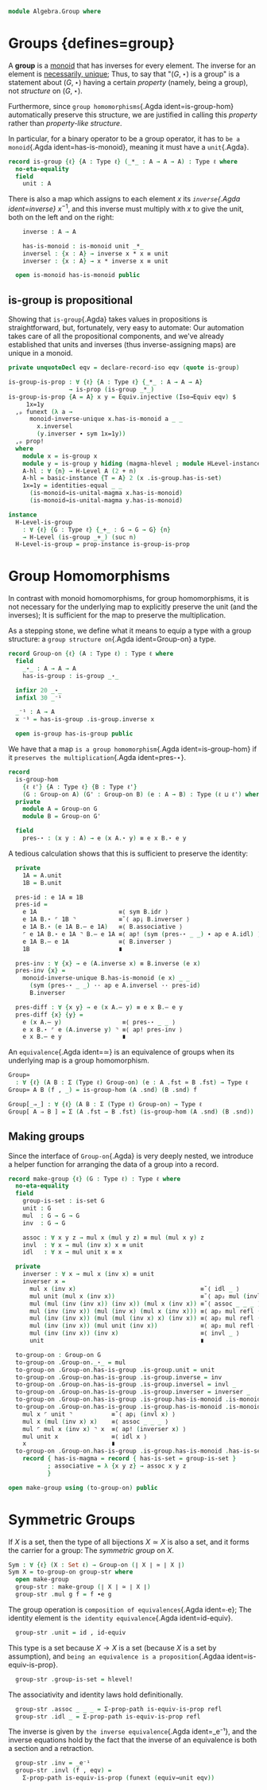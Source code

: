 <!--
```agda
{-# OPTIONS -vtactic.hlevel:10 #-}
open import 1Lab.Prelude

open import Algebra.Magma.Unital hiding (idl ; idr)
open import Algebra.Semigroup
open import Algebra.Monoid hiding (idl ; idr)
open import Algebra.Magma

open import Cat.Instances.Delooping

import Cat.Reasoning
```
-->

```agda
module Algebra.Group where
```

# Groups {defines=group}

A **group** is a [monoid] that has inverses for every element. The
inverse for an element is [necessarily, unique]; Thus, to say that "$(G,
\star)$ is a group" is a statement about $(G, \star)$ having a certain
_property_ (namely, being a group), not _structure_ on $(G, \star)$.

Furthermore, since `group homomorphisms`{.Agda ident=is-group-hom}
automatically preserve this structure, we are justified in calling this
_property_ rather than _property-like structure_.

[monoid]: Algebra.Monoid.html
[necessarily, unique]: Algebra.Monoid.html#inverses

In particular, for a binary operator to be a group operator, it has to
`be a monoid`{.Agda ident=has-is-monoid}, meaning it must have a
`unit`{.Agda}.

```agda
record is-group {ℓ} {A : Type ℓ} (_*_ : A → A → A) : Type ℓ where
  no-eta-equality
  field
    unit : A
```

There is also a map which assigns to each element $x$ its _`inverse`{.Agda
ident=inverse}_ $x^{-1}$, and this inverse must multiply with $x$ to
give the unit, both on the left and on the right:

```agda
    inverse : A → A

    has-is-monoid : is-monoid unit _*_
    inversel : {x : A} → inverse x * x ≡ unit
    inverser : {x : A} → x * inverse x ≡ unit

  open is-monoid has-is-monoid public
```

<!--
```agda
  _—_ : A → A → A
  x — y = x * inverse y

  abstract
    inv-unit : inverse unit ≡ unit
    inv-unit = monoid-inverse-unique
      has-is-monoid unit _ _ inversel (has-is-monoid .is-monoid.idl)

    inv-inv : ∀ {x} → inverse (inverse x) ≡ x
    inv-inv = monoid-inverse-unique
      has-is-monoid _ _ _ inversel inversel

    inv-comm : ∀ {x y} → inverse (x * y) ≡ inverse y — x
    inv-comm {x = x} {y} =
      monoid-inverse-unique has-is-monoid _ _ _ inversel p
      where
        p : (x * y) * (inverse y — x) ≡ unit
        p = associative has-is-monoid
         ·· ap₂ _*_
              (  sym (associative has-is-monoid)
              ·· ap₂ _*_ refl inverser
              ·· has-is-monoid .is-monoid.idr)
              refl
         ·· inverser

    zero-diff : ∀ {x y} → x — y ≡ unit → x ≡ y
    zero-diff {x = x} {y = y} p =
      monoid-inverse-unique has-is-monoid _ _ _ p inversel

  underlying-monoid : Monoid ℓ
  underlying-monoid = A , record
    { identity = unit ; _⋆_ = _*_ ; has-is-monoid = has-is-monoid }

  open Cat.Reasoning (B (underlying-monoid .snd))
    hiding (id ; assoc ; idl ; idr ; invr ; invl ; to ; from ; inverses ; _∘_)
    public
```
-->

## is-group is propositional

Showing that `is-group`{.Agda} takes values in propositions is
straightforward, but, fortunately, very easy to automate: Our automation
takes care of all the propositional components, and we've already
established that units and inverses (thus inverse-assigning maps) are
unique in a monoid.

```agda
private unquoteDecl eqv = declare-record-iso eqv (quote is-group)

is-group-is-prop : ∀ {ℓ} {A : Type ℓ} {_*_ : A → A → A}
                 → is-prop (is-group _*_)
is-group-is-prop {A = A} x y = Equiv.injective (Iso→Equiv eqv) $
     1x=1y
  ,ₚ funext (λ a →
      monoid-inverse-unique x.has-is-monoid a _ _
        x.inversel
        (y.inverser ∙ sym 1x=1y))
  ,ₚ prop!
  where
    module x = is-group x
    module y = is-group y hiding (magma-hlevel ; module HLevel-instance)
    A-hl : ∀ {n} → H-Level A (2 + n)
    A-hl = basic-instance {T = A} 2 (x .is-group.has-is-set)
    1x=1y = identities-equal _ _
      (is-monoid→is-unital-magma x.has-is-monoid)
      (is-monoid→is-unital-magma y.has-is-monoid)

instance
  H-Level-is-group
    : ∀ {ℓ} {G : Type ℓ} {_+_ : G → G → G} {n}
    → H-Level (is-group _+_) (suc n)
  H-Level-is-group = prop-instance is-group-is-prop
```

# Group Homomorphisms

In contrast with monoid homomorphisms, for group homomorphisms, it is
not necessary for the underlying map to explicitly preserve the unit
(and the inverses); It is sufficient for the map to preserve the
multiplication.

As a stepping stone, we define what it means to equip a type with a
group structure: a `group structure on`{.Agda ident=Group-on} a type.

```agda
record Group-on {ℓ} (A : Type ℓ) : Type ℓ where
  field
    _⋆_ : A → A → A
    has-is-group : is-group _⋆_

  infixr 20 _⋆_
  infixl 30 _⁻¹

  _⁻¹ : A → A
  x ⁻¹ = has-is-group .is-group.inverse x

  open is-group has-is-group public
```

We have that a map `is a group homomorphism`{.Agda ident=is-group-hom} if
it `preserves the multiplication`{.Agda ident=pres-⋆}.

```agda
record
  is-group-hom
    {ℓ ℓ'} {A : Type ℓ} {B : Type ℓ'}
    (G : Group-on A) (G' : Group-on B) (e : A → B) : Type (ℓ ⊔ ℓ') where
  private
    module A = Group-on G
    module B = Group-on G'

  field
    pres-⋆ : (x y : A) → e (x A.⋆ y) ≡ e x B.⋆ e y
```

A tedious calculation shows that this is sufficient to preserve the
identity:

```agda
  private
    1A = A.unit
    1B = B.unit

  pres-id : e 1A ≡ 1B
  pres-id =
    e 1A                       ≡⟨ sym B.idr ⟩
    e 1A B.⋆ ⌜ 1B ⌝            ≡˘⟨ ap¡ B.inverser ⟩
    e 1A B.⋆ (e 1A B.— e 1A)   ≡⟨ B.associative ⟩
    ⌜ e 1A B.⋆ e 1A ⌝ B.— e 1A ≡⟨ ap! (sym (pres-⋆ _ _) ∙ ap e A.idl) ⟩
    e 1A B.— e 1A              ≡⟨ B.inverser ⟩
    1B                         ∎

  pres-inv : ∀ {x} → e (A.inverse x) ≡ B.inverse (e x)
  pres-inv {x} =
    monoid-inverse-unique B.has-is-monoid (e x) _ _
      (sym (pres-⋆ _ _) ·· ap e A.inversel ·· pres-id)
      B.inverser

  pres-diff : ∀ {x y} → e (x A.— y) ≡ e x B.— e y
  pres-diff {x} {y} =
    e (x A.— y)                 ≡⟨ pres-⋆ _ _ ⟩
    e x B.⋆ ⌜ e (A.inverse y) ⌝ ≡⟨ ap! pres-inv ⟩
    e x B.— e y                 ∎
```

<!--
```agda
is-group-hom-is-prop
  : ∀ {ℓ ℓ'} {A : Type ℓ} {B : Type ℓ'}
      {G : Group-on A} {H : Group-on B} {f}
  → is-prop (is-group-hom G H f)
is-group-hom-is-prop {H = H} a b i .is-group-hom.pres-⋆ x y =
  Group-on.has-is-set H _ _ (a .is-group-hom.pres-⋆ x y) (b .is-group-hom.pres-⋆ x y) i

instance
  H-Level-group-hom
    : ∀ {n} {ℓ ℓ'} {A : Type ℓ} {B : Type ℓ'}
      {G : Group-on A} {H : Group-on B} {f}
    → H-Level (is-group-hom G H f) (suc n)
  H-Level-group-hom = prop-instance is-group-hom-is-prop
```
-->

An `equivalence`{.Agda ident=≃} is an equivalence of groups when its
underlying map is a group homomorphism.

```agda
Group≃
  : ∀ {ℓ} (A B : Σ (Type ℓ) Group-on) (e : A .fst ≃ B .fst) → Type ℓ
Group≃ A B (f , _) = is-group-hom (A .snd) (B .snd) f

Group[_⇒_] : ∀ {ℓ} (A B : Σ (Type ℓ) Group-on) → Type ℓ
Group[ A ⇒ B ] = Σ (A .fst → B .fst) (is-group-hom (A .snd) (B .snd))
```

## Making groups

Since the interface of `Group-on`{.Agda} is very deeply nested, we
introduce a helper function for arranging the data of a group into a
record.

```agda
record make-group {ℓ} (G : Type ℓ) : Type ℓ where
  no-eta-equality
  field
    group-is-set : is-set G
    unit : G
    mul  : G → G → G
    inv  : G → G

    assoc : ∀ x y z → mul x (mul y z) ≡ mul (mul x y) z
    invl  : ∀ x → mul (inv x) x ≡ unit
    idl   : ∀ x → mul unit x ≡ x

  private
    inverser : ∀ x → mul x (inv x) ≡ unit
    inverser x =
      mul x (inv x)                                   ≡˘⟨ idl _ ⟩
      mul unit (mul x (inv x))                        ≡˘⟨ ap₂ mul (invl _) refl ⟩
      mul (mul (inv (inv x)) (inv x)) (mul x (inv x)) ≡˘⟨ assoc _ _ _ ⟩
      mul (inv (inv x)) (mul (inv x) (mul x (inv x))) ≡⟨ ap₂ mul refl (assoc _ _ _) ⟩
      mul (inv (inv x)) (mul (mul (inv x) x) (inv x)) ≡⟨ ap₂ mul refl (ap₂ mul (invl _) refl) ⟩
      mul (inv (inv x)) (mul unit (inv x))            ≡⟨ ap₂ mul refl (idl _) ⟩
      mul (inv (inv x)) (inv x)                       ≡⟨ invl _ ⟩
      unit                                            ∎

  to-group-on : Group-on G
  to-group-on .Group-on._⋆_ = mul
  to-group-on .Group-on.has-is-group .is-group.unit = unit
  to-group-on .Group-on.has-is-group .is-group.inverse = inv
  to-group-on .Group-on.has-is-group .is-group.inversel = invl _
  to-group-on .Group-on.has-is-group .is-group.inverser = inverser _
  to-group-on .Group-on.has-is-group .is-group.has-is-monoid .is-monoid.idl {x} = idl x
  to-group-on .Group-on.has-is-group .is-group.has-is-monoid .is-monoid.idr {x} =
    mul x ⌜ unit ⌝           ≡˘⟨ ap¡ (invl x) ⟩
    mul x (mul (inv x) x)    ≡⟨ assoc _ _ _ ⟩
    mul ⌜ mul x (inv x) ⌝ x  ≡⟨ ap! (inverser x) ⟩
    mul unit x               ≡⟨ idl x ⟩
    x                        ∎
  to-group-on .Group-on.has-is-group .is-group.has-is-monoid .has-is-semigroup =
    record { has-is-magma = record { has-is-set = group-is-set }
           ; associative = λ {x y z} → assoc x y z
           }

open make-group using (to-group-on) public
```

# Symmetric Groups

If $X$ is a set, then the type of all bijections $X \simeq X$ is also a
set, and it forms the carrier for a group: The _symmetric group_ on $X$.

```agda
Sym : ∀ {ℓ} (X : Set ℓ) → Group-on (∣ X ∣ ≃ ∣ X ∣)
Sym X = to-group-on group-str where
  open make-group
  group-str : make-group (∣ X ∣ ≃ ∣ X ∣)
  group-str .mul g f = f ∙e g
```

The group operation is `composition of equivalences`{.Agda ident=∙e};
The identity element is `the identity equivalence`{.Agda ident=id-equiv}.

```agda
  group-str .unit = id , id-equiv
```

This type is a set because $X \to X$ is a set (because $X$ is a set by
assumption), and `being an equivalence is a proposition`{.Agdaa
ident=is-equiv-is-prop}.

```agda
  group-str .group-is-set = hlevel!
```

The associativity and identity laws hold definitionally.

```agda
  group-str .assoc _ _ _ = Σ-prop-path is-equiv-is-prop refl
  group-str .idl _ = Σ-prop-path is-equiv-is-prop refl
```

The inverse is given by `the inverse equivalence`{.Agda ident=_e⁻¹}, and
the inverse equations hold by the fact that the inverse of an
equivalence is both a section and a retraction.

```agda
  group-str .inv = _e⁻¹
  group-str .invl (f , eqv) =
    Σ-prop-path is-equiv-is-prop (funext (equiv→unit eqv))
```
